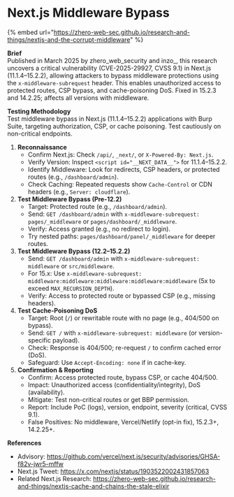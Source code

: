 # Next.js Middleware Bypass

{% embed url="https://zhero-web-sec.github.io/research-and-things/nextjs-and-the-corrupt-middleware" %}

**Brief**\
Published in March 2025 by zhero\_web\_security and inzo\_, this research uncovers a critical vulnerability (CVE-2025-29927, CVSS 9.1) in Next.js (11.1.4–15.2.2), allowing attackers to bypass middleware protections using the `x-middleware-subrequest` header. This enables unauthorized access to protected routes, CSP bypass, and cache-poisoning DoS. Fixed in 15.2.3 and 14.2.25; affects all versions with middleware.

**Testing Methodology**\
Test middleware bypass in Next.js (11.1.4–15.2.2) applications with Burp Suite, targeting authorization, CSP, or cache poisoning. Test cautiously on non-critical endpoints.

1. **Reconnaissance**
   * Confirm Next.js: Check `/api/`, `_next/`, or `X-Powered-By: Next.js`.
   * Verify Version: Inspect `<script id="__NEXT_DATA__">` for 11.1.4–15.2.2.
   * Identify Middleware: Look for redirects, CSP headers, or protected routes (e.g., `/dashboard/admin`).
   * Check Caching: Repeated requests show `Cache-Control` or CDN headers (e.g., `Server: cloudflare`).
2. **Test Middleware Bypass (Pre-12.2)**
   * Target: Protected route (e.g., `/dashboard/admin`).
   * Send: `GET /dashboard/admin` with `x-middleware-subrequest: pages/_middleware` or `pages/dashboard/_middleware`.
   * Verify: Access granted (e.g., no redirect to login).
   * Try nested paths: `pages/dashboard/panel/_middleware` for deeper routes.
3. **Test Middleware Bypass (12.2–15.2.2)**
   * Send: `GET /dashboard/admin` with `x-middleware-subrequest: middleware` or `src/middleware`.
   * For 15.x: Use `x-middleware-subrequest: middleware:middleware:middleware:middleware:middleware` (5x to exceed `MAX_RECURSION_DEPTH`).
   * Verify: Access to protected route or bypassed CSP (e.g., missing headers).
4. **Test Cache-Poisoning DoS**
   * Target: Root (`/`) or rewritable route with no page (e.g., 404/500 on bypass).
   * Send: `GET /` with `x-middleware-subrequest: middleware` (or version-specific payload).
   * Check: Response is 404/500; re-request `/` to confirm cached error (DoS).
   * Safeguard: Use `Accept-Encoding: none` if in cache-key.
5. **Confirmation & Reporting**
   * Confirm: Access protected route, bypass CSP, or cache 404/500.
   * Impact: Unauthorized access (confidentiality/integrity), DoS (availability).
   * Mitigate: Test non-critical routes or get BBP permission.
   * Report: Include PoC (logs), version, endpoint, severity (critical, CVSS 9.1).
   * False Positives: No middleware, Vercel/Netlify (opt-in fix), 15.2.3+, 14.2.25+.

**References**

* Advisory: https://github.com/vercel/next.js/security/advisories/GHSA-f82v-jwr5-mffw
* Next.js Tweet: https://x.com/nextjs/status/1903522002431857063
* Related Next.js Research: https://zhero-web-sec.github.io/research-and-things/nextjs-cache-and-chains-the-stale-elixir
